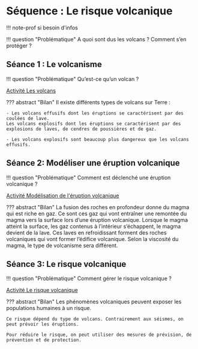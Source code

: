 # Séquence : Le risque volcanique

!!! note-prof
    si besoin d'infos


!!! question "Problématique"
    A quoi sont dus les volcans ? 
    Comment s’en protéger ?


## Séance 1 : Le volcanisme

!!! question "Problématique"
    Qu’est-ce qu’un volcan ?


[Activité Les volcans](../volcans)




??? abstract "Bilan"
    Il existe différents types de volcans sur Terre :

    - Les volcans effusifs dont les éruptions se caractérisent par des coulées de lave.
    Les volcans explosifs dont les éruptions se caractérisent par des explosions de laves, de cendres de poussières et de gaz.

    - Les volcans explosifs sont beaucoup plus dangereux que les volcans effusifs.





## Séance 2: Modéliser une éruption volcanique

!!! question "Problématique"
    Comment est déclenché une éruption volcanique ?

[Activité Modélisation de l'éruption volcanique](../eruption)




??? abstract "Bilan"
    La fusion des roches en profondeur donne du magma qui est riche en gaz. Ce sont ces gaz qui vont entraîner une remontée du magma vers la surface lors d’une éruption volcanique.
    Lorsque le magma atteint la surface, les gaz contenus à l’intérieur s’échappent, le magma devient de la lave.
    Ces laves en refroidissant forment des roches volcaniques qui vont former l’édifice volcanique.
    Selon la viscosité du magma, le type de volcanisme sera différent. 


## Séance 3: Le risque volcanique

!!! question "Problématique"
    Comment gérer le risque volcanique ?

[Activité Le risque volcanique](../risquesVolcans)




??? abstract "Bilan"
    Les phénomènes volcaniques peuvent exposer les populations humaines à un risque.

    Ce risque dépend du type de volcans. Contrairement aux séismes, on peut prévoir les éruptions.

    Pour réduire le risque, on peut utiliser des mesures de prévision, de prévention et de protection.

